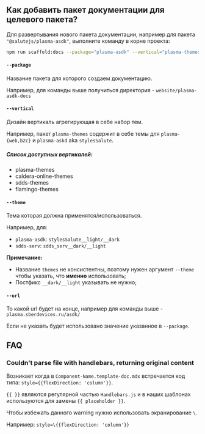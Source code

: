 ## Как добавить пакет документации для целевого пакета?

Для развертывания нового пакета документации, например для пакета `"@salutejs/plasma-asdk"`, выполните команду в корне проекта:

```bash
npm run scaffold:docs --package="plasma-asdk" --vertical="plasma-themes" --theme="stylesSalute" --url="asdk"
```

#### `--package`

Название пакета для которого создаем документацию.

Например, для команды выше получиться директория - `website/plasma-asdk-docs`

#### `--vertical`

Дизайн вертикаль агрегирующая в себе набор тем.

Например, пакет `plasma-themes` содержит в себе темы для `plasma-{web,b2c}` и `plasma-askd` aka `stylesSalute`.

##### Список доступных вертикалей:

-   plasma-themes
-   caldera-online-themes
-   sdds-themes
-   flamingo-themes

#### `--theme`

Тема которая должна применятся/использоваться.

Например, для:

-   `plasma-asdk`: `stylesSalute__light/__dark`
-   `sdds-serv`: `sdds_serv__dark/__light`

**Примечание:**

-   Название `themes` не консистентны, поэтому нужен аргумент `--theme` чтобы указать, что **именно** использовать;
-   Постфикс `__dark/__light` указывать не нужно;

#### `--url`

То какой url будет на конце, например для команды выше - `plasma.sberdevices.ru/asdk/`

Если не указать будет использовано значение указанное в `--package`.

## FAQ

### Couldn't parse file with handlebars, returning original content

Возникает когда в `Component-Name.template-doc.mdx` встречается код типа: `style={{flexDirection: 'column'}}`.

`{{ }}` являются регулярной частью `Handlebars.js` и в наших шаблонах используются для замены `{{ placeholder }}`.

Чтобы избежать данного warning нужно использовать экранирование `\`.

Например: `style=\{{flexDirection: 'column'}}`
